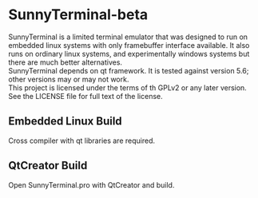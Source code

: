 # SunnyTerminal-beta
SunnyTerminal is a limited terminal emulator that was designed to run on embedded linux systems with only framebuffer interface available.
It also runs on ordinary linux systems, and experimentally windows systems but there are much better alternatives.<br>
SunnyTerminal depends on qt framework. It is tested against version 5.6; other versions may or may not work.<br>
This project is licensed under the terms of th GPLv2 or any later version. See the LICENSE file for full text of the license.

## Embedded Linux Build
Cross compiler with qt libraries are required.

## QtCreator Build
Open SunnyTerminal.pro with QtCreator and build.

